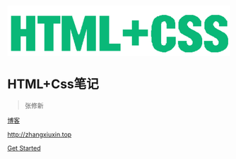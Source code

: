 <img src="./media/HTML.png" width="600" alt="">

# HTML+Css笔记

> 张修新 <span style="font-size: 18px;"></span>

[博客](http://zhangxiuxin.top)

http://zhangxiuxin.top

[Get Started](README)